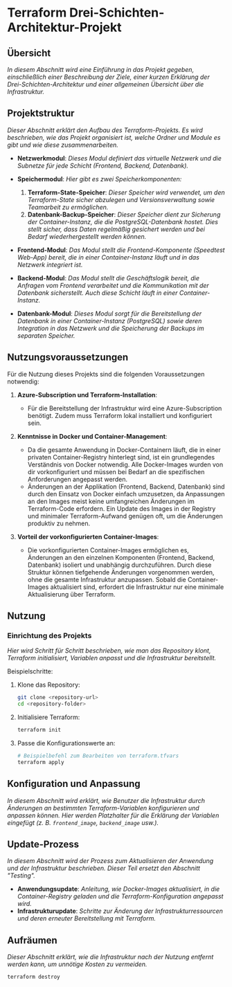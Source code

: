 # Terraform Drei-Schichten-Architektur-Projekt

## Übersicht

*In diesem Abschnitt wird eine Einführung in das Projekt gegeben, einschließlich einer Beschreibung der Ziele, einer kurzen Erklärung der Drei-Schichten-Architektur und einer allgemeinen Übersicht über die Infrastruktur.*

## Projektstruktur

*Dieser Abschnitt erklärt den Aufbau des Terraform-Projekts. Es wird beschrieben, wie das Projekt organisiert ist, welche Ordner und Module es gibt und wie diese zusammenarbeiten.*

- **Netzwerkmodul**: *Dieses Modul definiert das virtuelle Netzwerk und die Subnetze für jede Schicht (Frontend, Backend, Datenbank).*

- **Speichermodul**: *Hier gibt es zwei Speicherkomponenten:*
  1. **Terraform-State-Speicher**: *Dieser Speicher wird verwendet, um den Terraform-State sicher abzulegen und Versionsverwaltung sowie Teamarbeit zu ermöglichen.*
  2. **Datenbank-Backup-Speicher**: *Dieser Speicher dient zur Sicherung der Container-Instanz, die die PostgreSQL-Datenbank hostet. Dies stellt sicher, dass Daten regelmäßig gesichert werden und bei Bedarf wiederhergestellt werden können.*

- **Frontend-Modul**: *Das Modul stellt die Frontend-Komponente (Speedtest Web-App) bereit, die in einer Container-Instanz läuft und in das Netzwerk integriert ist.*

- **Backend-Modul**: *Das Modul stellt die Geschäftslogik bereit, die Anfragen vom Frontend verarbeitet und die Kommunikation mit der Datenbank sicherstellt. Auch diese Schicht läuft in einer Container-Instanz.*

- **Datenbank-Modul**: *Dieses Modul sorgt für die Bereitstellung der Datenbank in einer Container-Instanz (PostgreSQL) sowie deren Integration in das Netzwerk und die Speicherung der Backups im separaten Speicher.*

## Nutzungsvoraussetzungen

Für die Nutzung dieses Projekts sind die folgenden Voraussetzungen notwendig:

1. **Azure-Subscription und Terraform-Installation**:
   - Für die Bereitstellung der Infrastruktur wird eine Azure-Subscription benötigt. Zudem muss Terraform lokal installiert und konfiguriert sein.

2. **Kenntnisse in Docker und Container-Management**:
   - Da die gesamte Anwendung in Docker-Containern läuft, die in einer privaten Container-Registry hinterlegt sind, ist ein grundlegendes Verständnis von Docker notwendig. Alle Docker-Images wurden von dir vorkonfiguriert und müssen bei Bedarf an die spezifischen Anforderungen angepasst werden.
   - Änderungen an der Applikation (Frontend, Backend, Datenbank) sind durch den Einsatz von Docker einfach umzusetzen, da Anpassungen an den Images meist keine umfangreichen Änderungen im Terraform-Code erfordern. Ein Update des Images in der Registry und minimaler Terraform-Aufwand genügen oft, um die Änderungen produktiv zu nehmen.

3. **Vorteil der vorkonfigurierten Container-Images**:
   - Die vorkonfigurierten Container-Images ermöglichen es, Änderungen an den einzelnen Komponenten (Frontend, Backend, Datenbank) isoliert und unabhängig durchzuführen. Durch diese Struktur können tiefgehende Änderungen vorgenommen werden, ohne die gesamte Infrastruktur anzupassen. Sobald die Container-Images aktualisiert sind, erfordert die Infrastruktur nur eine minimale Aktualisierung über Terraform.

## Nutzung

### Einrichtung des Projekts

*Hier wird Schritt für Schritt beschrieben, wie man das Repository klont, Terraform initialisiert, Variablen anpasst und die Infrastruktur bereitstellt.*

Beispielschritte:

1. Klone das Repository:
    ```bash
    git clone <repository-url>
    cd <repository-folder>
    ```

2. Initialisiere Terraform:
    ```bash
    terraform init
    ```

3. Passe die Konfigurationswerte an:
    ```bash
    # Beispielbefehl zum Bearbeiten von terraform.tfvars
    terraform apply
    ```

## Konfiguration und Anpassung

*In diesem Abschnitt wird erklärt, wie Benutzer die Infrastruktur durch Änderungen an bestimmten Terraform-Variablen konfigurieren und anpassen können. Hier werden Platzhalter für die Erklärung der Variablen eingefügt (z. B. `frontend_image`, `backend_image` usw.).*

## Update-Prozess

*In diesem Abschnitt wird der Prozess zum Aktualisieren der Anwendung und der Infrastruktur beschrieben. Dieser Teil ersetzt den Abschnitt "Testing".*

- **Anwendungsupdate**: *Anleitung, wie Docker-Images aktualisiert, in die Container-Registry geladen und die Terraform-Konfiguration angepasst wird.*
- **Infrastrukturupdate**: *Schritte zur Änderung der Infrastrukturressourcen und deren erneuter Bereitstellung mit Terraform.*

## Aufräumen

*Dieser Abschnitt erklärt, wie die Infrastruktur nach der Nutzung entfernt werden kann, um unnötige Kosten zu vermeiden.*

```bash
terraform destroy
